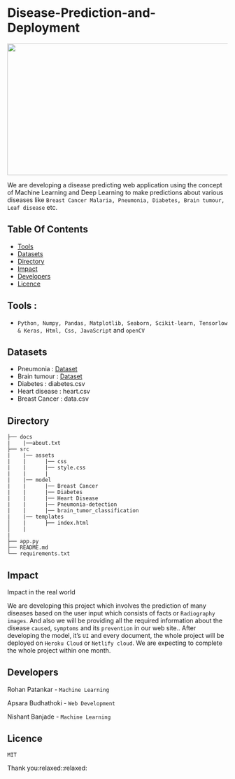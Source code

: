# Disease-Prediction-and-Deployment

<img src=https://www2.lehigh.edu/sites/www2/files/media/chuah17conference.jpg width="1100" height="300" />



We are developing a disease predicting web application using the concept of Machine Learning and Deep Learning to make predictions about various diseases like ```Breast Cancer Malaria, Pneumonia, Diabetes, Brain tumour, Leaf disease``` etc.
## Table Of Contents

-   [Tools](#Tools)
-   [Datasets](#Datasets)
-   [Directory](#Directory)
-   [Impact](#Impact)
-   [Developers](#Developers)
-   [Licence](#Licence)

## Tools : 
- ```Python, Numpy, Pandas, Matplotlib, Seaborn, Scikit-learn, Tensorlow & Keras, Html, Css, JavaScript``` and ```openCV```

## Datasets
 - Pneumonia :              [Dataset](https://www.kaggle.com/paultimothymooney/chest-xray-pneumonia)
 - Brain tumour :           [Dataset](https://www.kaggle.com/ahmedhamada0/brain-tumor-detection)
 - Diabetes :               diabetes.csv
 - Heart disease :          heart.csv
 - Breast Cancer :          data.csv

## Directory
```
├── docs
|    |──about.txt
├── src
|    |── assets
|    |      |── css
|    |      |── style.css
|    |      |   
|    |── model 
|    |      |── Breast Cancer
|    |      |── Diabetes
|    |      |── Heart Disease
|    |      |── Pneumonia-detection
|    |      |── brain_tumor_classification
|    |── templates
│    |      ├── index.html
│    |
|
├── app.py
├── README.md
└── requirements.txt
```
## Impact
<p> Impact in the real world</p>

We are developing this project which involves the prediction of many diseases based on the user input which consists of facts or ```Radiography images```.  And also we will be providing all the required information about the disease ```caused```, ```symptoms``` and its ```prevention``` in our web site.. After developing the model, it’s ```UI``` and every document, the whole project will be deployed on ```Heroku Cloud```  or ```Netlify cloud```. We are expecting to complete the whole project within one month.

## Developers
Rohan Patankar - ```Machine Learning```

Apsara Budhathoki - ```Web Development```

Nishant Banjade - ```Machine Learning```

## Licence
``` 
MIT
```
<p>Thank you:relaxed::relaxed:</p>
